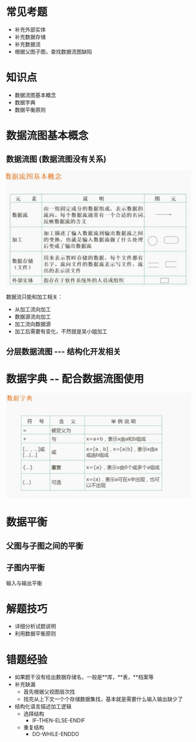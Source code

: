 # 常见考题
- 补充外部实体
- 补充数据存储
- 补充数据流
- 根据父图子图，查找数据流图缺陷

# 知识点

- 数据流图基本概念
- 数据字典
- 数据平衡原则


# 数据流图基本概念

## 数据流图 (数据流图没有关系)
![](/数据流图(DFD)/img/数据流图基本概念.jpg)


数据流只能和加工相关：
- 从加工流向加工
- 数据源流向加工
- 加工流向数据源
- 加工后需要有变化，不然就是吴小姐加工

## 分层数据流图  --- 结构化开发相关


# 数据字典  -- 配合数据流图使用
![](/数据流图(DFD)/img/数据字典.jpg)


# 数据平衡

## 父图与子图之间的平衡


## 子图内平衡
输入与输出平衡

# 解题技巧

- 详细分析试题说明
- 利用数据平衡原则

# 错题经验
- 如果题干没有给出数据存储名，一般是**库，**表，**档案等
- 补充缺漏
  - 首先根据父视图层次找
  - 找完从上下文一个个存储数据集找，基本就是需要什么输入输出缺少了
- 结构化语言描述加工逻辑
  - 选择结构
    - IF-THEN-ELSE-ENDIF
  - 重复结构
    - DO-WHILE-ENDDO
